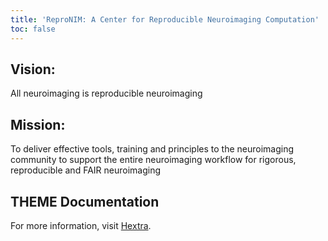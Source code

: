 ```yaml
---
title: 'ReproNIM: A Center for Reproducible Neuroimaging Computation'
toc: false
---
```




## Vision:

All neuroimaging is reproducible neuroimaging

## Mission:

To deliver effective tools, training and principles to the neuroimaging community to support the entire neuroimaging workflow for rigorous, reproducible and FAIR neuroimaging


## THEME Documentation

For more information, visit [Hextra](https://imfing.github.io/hextra).
